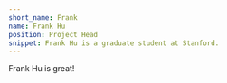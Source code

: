 ```yaml
---
short_name: Frank
name: Frank Hu
position: Project Head
snippet: Frank Hu is a graduate student at Stanford.
---
```

Frank Hu is great!